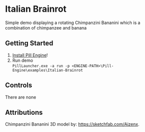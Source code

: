 # Italian Brainrot
Simple demo displaying a rotating Chimpanzini Bananini which is a combination of chimpanzee and banana  

## Getting Started
1. [Install Pill Engine](https://github.com/MattSzymonski/Pill-Engine#getting-started "Install Pill Engine")!
2. Run demo  
`PillLauncher.exe -a run -p <ENGINE-PATH>\Pill-Engine\examples\Italian-Brainrot`

## Controls
There are none

## Attributions
Chimpanzini Bananini 3D model by: https://sketchfab.com/Aizenx.
